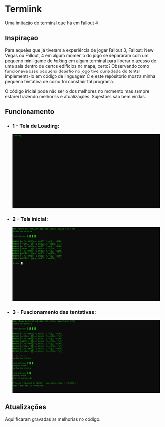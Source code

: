 # Termlink
Uma imitação do terminal que há em Fallout 4 

<div>
  <h2>Inspiração </h2>
  <p>Para aqueles que já tiveram a experiência de jogar Fallout 3, Fallout: New Vegas ou Fallout, 4 em algum momento do jogo se depararam com um pequeno mini-game de <i>haking</i> em algum terminal para liberar o acesso de uma sala dentro de certos edifícios no mapa, certo?  Observando como funcionava esse pequeno desafio no jogo tive curisidade de tentar implementa-lo em código de linguagem C e este repósitorio mostra minha pequena tentativa de como foi construir tal programa. </p>
  <p>O código inicial pode não ser o dos melhores no momento mas sempre estarei trazendo melhorias e atualizações. Sujestões são bem vindas. </p>
</div>

<div>
  <h2>Funcionamento </h2>
  <ul>
    <li>
      <h3>1 - Tela de Loading: </h3>
      <img src="src/assets/to_readme/Funcionamento1.png" width = "650px">
    </li>
    <li>
      <h3>2 - Tela inicial: </h3>
      <img src="src/assets/to_readme/Funcionamento2.png" width = "650px">
    </li>
    <li>
      <h3>3 - Funcionamento das tentativas: </h3>
      <img src="src/assets/to_readme/Funcionamento3.png" width = "650px">
    </li>
  </ul>
</div>

<div>
<h2>Atualizações </h2>
<p>Aqui ficaram gravadas as melhorias no código.</p>
</div>
